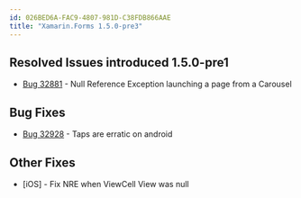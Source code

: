 ```yaml
---
id: 026BED6A-FAC9-4807-981D-C38FDB866AAE
title: "Xamarin.Forms 1.5.0-pre3"
---
```




## Resolved Issues introduced 1.5.0-pre1 ##
- [Bug 32881](https://bugzilla.xamarin.com/show_bug.cgi?id=32881) - Null Reference Exception launching a page from a Carousel

## Bug Fixes ##
- [Bug 32928](https://bugzilla.xamarin.com/show_bug.cgi?id=32928) - Taps are erratic on android

## Other Fixes ##
- [iOS] - Fix NRE when ViewCell View was null

